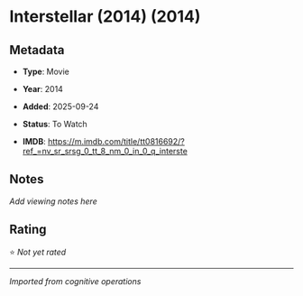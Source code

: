 # Interstellar (2014) (2014)

## Metadata
- **Type**: Movie
- **Year**: 2014
- **Added**: 2025-09-24

- **Status**: To Watch
- **IMDB**: https://m.imdb.com/title/tt0816692/?ref_=nv_sr_srsg_0_tt_8_nm_0_in_0_q_interste

## Notes
*Add viewing notes here*

## Rating
⭐ *Not yet rated*

---
*Imported from cognitive operations*